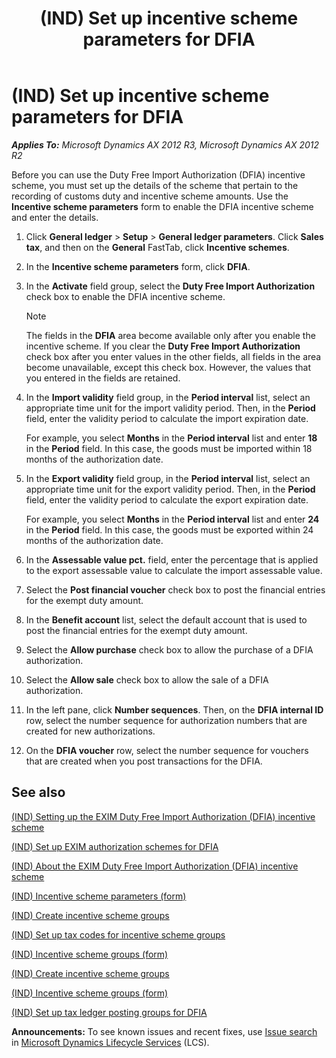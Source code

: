 ﻿---
title: (IND) Set up incentive scheme parameters for DFIA
TOCTitle: (IND) Set up incentive scheme parameters for DFIA
ms:assetid: bc860ea5-b4d5-446d-bc38-ebfce6d1ccd6
ms:mtpsurl: https://technet.microsoft.com/en-us/library/JJ664847(v=AX.60)
ms:contentKeyID: 49386177
ms.date: 04/18/2014
mtps_version: v=AX.60
f1_keywords:
- parameters
- general ledger
- (IND)
- India
- incentive scheme
- DFIA
- Duty Free Import Authorization
---

# (IND) Set up incentive scheme parameters for DFIA 


_**Applies To:** Microsoft Dynamics AX 2012 R3, Microsoft Dynamics AX 2012 R2_

Before you can use the Duty Free Import Authorization (DFIA) incentive scheme, you must set up the details of the scheme that pertain to the recording of customs duty and incentive scheme amounts. Use the **Incentive scheme parameters** form to enable the DFIA incentive scheme and enter the details.

1.  Click **General ledger** \> **Setup** \> **General ledger parameters**. Click **Sales tax**, and then on the **General** FastTab, click **Incentive schemes**.

2.  In the **Incentive scheme parameters** form, click **DFIA**.

3.  In the **Activate** field group, select the **Duty Free Import Authorization** check box to enable the DFIA incentive scheme.
    

    > [!NOTE]
    > <P>The fields in the <STRONG>DFIA</STRONG> area become available only after you enable the incentive scheme. If you clear the <STRONG>Duty Free Import Authorization</STRONG> check box after you enter values in the other fields, all fields in the area become unavailable, except this check box. However, the values that you entered in the fields are retained.</P>



4.  In the **Import validity** field group, in the **Period interval** list, select an appropriate time unit for the import validity period. Then, in the **Period** field, enter the validity period to calculate the import expiration date.
    
    For example, you select **Months** in the **Period interval** list and enter **18** in the **Period** field. In this case, the goods must be imported within 18 months of the authorization date.

5.  In the **Export validity** field group, in the **Period interval** list, select an appropriate time unit for the export validity period. Then, in the **Period** field, enter the validity period to calculate the export expiration date.
    
    For example, you select **Months** in the **Period interval** list and enter **24** in the **Period** field. In this case, the goods must be exported within 24 months of the authorization date.

6.  In the **Assessable value pct.** field, enter the percentage that is applied to the export assessable value to calculate the import assessable value.

7.  Select the **Post financial voucher** check box to post the financial entries for the exempt duty amount.

8.  In the **Benefit account** list, select the default account that is used to post the financial entries for the exempt duty amount.

9.  Select the **Allow purchase** check box to allow the purchase of a DFIA authorization.

10. Select the **Allow sale** check box to allow the sale of a DFIA authorization.

11. In the left pane, click **Number sequences**. Then, on the **DFIA internal ID** row, select the number sequence for authorization numbers that are created for new authorizations.

12. On the **DFIA voucher** row, select the number sequence for vouchers that are created when you post transactions for the DFIA.

## See also

[(IND) Setting up the EXIM Duty Free Import Authorization (DFIA) incentive scheme](ind-setting-up-the-exim-duty-free-import-authorization-dfia-incentive-scheme.md)

[(IND) Set up EXIM authorization schemes for DFIA](ind-set-up-exim-authorization-schemes-for-dfia.md)

[(IND) About the EXIM Duty Free Import Authorization (DFIA) incentive scheme](ind-about-the-exim-duty-free-import-authorization-dfia-incentive-scheme.md)

[(IND) Incentive scheme parameters (form)](https://technet.microsoft.com/en-us/library/jj677946\(v=ax.60\))

[(IND) Create incentive scheme groups](ind-create-incentive-scheme-groups.md)

[(IND) Set up tax codes for incentive scheme groups](ind-set-up-tax-codes-for-incentive-scheme-groups.md)

[(IND) Incentive scheme groups (form)](https://technet.microsoft.com/en-us/library/jj664715\(v=ax.60\))

[(IND) Create incentive scheme groups](ind-create-incentive-scheme-groups.md)

[(IND) Incentive scheme groups (form)](https://technet.microsoft.com/en-us/library/jj664715\(v=ax.60\))

[(IND) Set up tax ledger posting groups for DFIA](ind-set-up-tax-ledger-posting-groups-for-dfia.md)

  
**Announcements:** To see known issues and recent fixes, use [Issue search](http://go.microsoft.com/fwlink/?linkid=389258) in [Microsoft Dynamics Lifecycle Services](http://go.microsoft.com/fwlink/?linkid=306505) (LCS).


